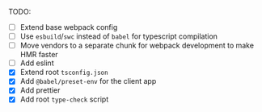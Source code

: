 TODO:

- [ ] Extend base webpack config
- [ ] Use `esbuild`/`swc` instead of `babel` for typescript compilation
- [ ] Move vendors to a separate chunk for webpack development to make HMR faster
- [ ] Add eslint
- [x] Extend root `tsconfig.json`
- [x] Add `@babel/preset-env` for the client app
- [x] Add prettier
- [x] Add root `type-check` script
